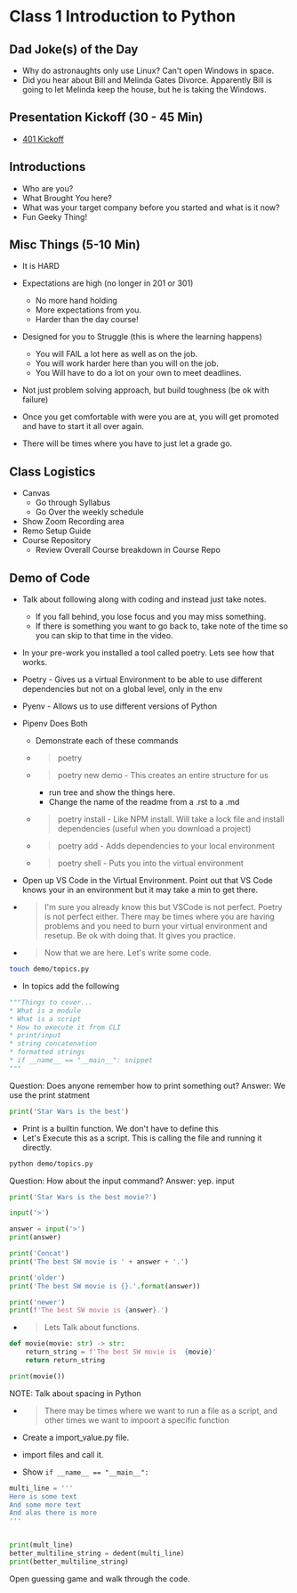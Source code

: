 # Class 1 Introduction to Python

## Dad Joke(s) of the Day

- Why do astronaughts only use Linux? Can't open Windows in space.
- Did you hear about Bill and Melinda Gates Divorce.  Apparently Bill is going to let Melinda keep the house, but he is taking the Windows.

## Presentation Kickoff (30 - 45 Min)

- [401 Kickoff](https://docs.google.com/presentation/d/1CrJZW7G4NA8UCud69IXa1VFlvJxY18wkEqIMQ1J_vvU/edit#slide=id.ge708d69c0a_0_286)

## Introductions

- Who are you?
- What Brought You here?
- What was your target company before you started and what is it now?
- Fun Geeky Thing!

## Misc Things (5-10 Min)

- It is HARD
- Expectations are high (no longer in 201 or 301)
  - No more hand holding
  - More expectations from you.
  - Harder than the day course!
- Designed for you to Struggle (this is where the learning happens)
  - You will FAIL a lot here as well as on the job.
  - You will work harder here than you will on the job.
  - You Will have to do a lot on your own to meet deadlines.
- Not just problem solving approach, but build toughness (be ok with failure)
- Once you get comfortable with were you are at, you will get promoted and have to start it all over again.

- There will be times where you have to just let a grade go.

## Class Logistics

- Canvas
  - Go through Syllabus
  - Go Over the weekly schedule
- Show Zoom Recording area
- Remo Setup Guide
- Course Repository
  - Review Overall Course breakdown in Course Repo

## Demo of Code

- Talk about following along with coding and instead just take notes.
  - If you fall behind, you lose focus and you may miss something.
  - If there is something you want to go back to, take note of the time so you can skip to that time in the video.
- In your pre-work you installed a tool called poetry. Lets see how that works. 

- Poetry - Gives us a virtual Environment to be able to use different dependencies but not on a global level, only in the env
- Pyenv - Allows us to use different versions of Python
- Pipenv Does Both

  - Demonstrate each of these commands
  - > poetry
  - > poetry new demo - This creates an entire structure for us
    - run tree and show the things here.
    - Change the name of the readme from a .rst to a .md
  - > poetry install - Like NPM install.  Will take a lock file and install dependencies (useful when you download a project)
  - > poetry add - Adds dependencies to your local environment
  - > poetry shell - Puts you into the virtual environment

- Open up VS Code in the Virtual Environment.  Point out that VS Code knows your in an environment but it may take a min to get there.
- > I'm sure you already know this but VSCode is not perfect.  Poetry is not perfect either. There may be times where you are having problems and you need to burn your virtual environment and resetup.  Be ok with doing that. It gives you practice.

- > Now that we are here.  Let's write some code.

```zsh
touch demo/topics.py
```

- In topics add the following

```python
"""Things to cover...
* What is a module
* What is a script
* How to execute it from CLI
* print/input
* string concatenation
* formatted strings
* if __name__ == "__main__": snippet
"""
```

Question: Does anyone remember how to print something out?
Answer: We use the print statment

```python
print('Star Wars is the best')
```

- Print is a builtin function. We don't have to define this
- Let's Execute this as a script. This is calling the file and running it directly.

```bash
python demo/topics.py
```

Question: How about the input command?
Answer: yep. input

```python
print('Star Wars is the best movie?')

input('>')

answer = input('>')
print(answer)

print('Concat')
print('The best SW movie is ' + answer + '.')

print('older')
print('The best SW movie is {}.'.format(answer))

print('newer')
print(f'The best SW movie is {answer}.')
```

- > Lets Talk about functions.

```python
def movie(movie: str) -> str:
    return_string = f'The best SW movie is  {movie}'
    return return_string

print(movie())
```

NOTE: Talk about spacing in Python

- > There may be times where we want to run a file as a script, and other times we want to impoort a specific function

- Create a import_value.py file.
- import files and call it.

- Show `if __name__ == "__main__":`

```python
multi_line = '''
Here is some text
And some more text
And alas there is more
'''


print(mult_line)
better_multiline_string = dedent(multi_line)
print(better_multiline_string)
```

Open guessing game and walk through the code.